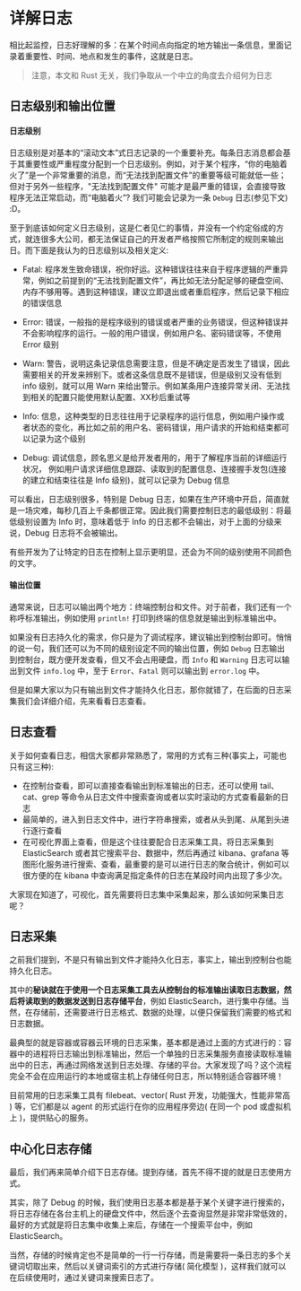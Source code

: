 # 详解日志
相比起监控，日志好理解的多：在某个时间点向指定的地方输出一条信息，里面记录着重要性、时间、地点和发生的事件，这就是日志。

> 注意，本文和 Rust 无关，我们争取从一个中立的角度去介绍何为日志


## 日志级别和输出位置

#### 日志级别

日志级别是对基本的“滚动文本”式日志记录的一个重要补充。每条日志消息都会基于其重要性或严重程度分配到一个日志级别。例如，对于某个程序，“你的电脑着火了”是一个非常重要的消息，而“无法找到配置文件”的重要等级可能就低一些；但对于另外一些程序，"无法找到配置文件" 可能才是最严重的错误，会直接导致程序无法正常启动，而“电脑着火”? 我们可能会记录为一条 `Debug` 日志(参见下文) :D。


至于到底该如何定义日志级别，这是仁者见仁的事情，并没有一个约定俗成的方式，就连很多大公司，都无法保证自己的开发者严格按照它所制定的规则来输出日。而下面是我认为的日志级别以及相关定义:

- Fatal: 程序发生致命错误，祝你好运。这种错误往往来自于程序逻辑的严重异常，例如之前提到的“无法找到配置文件”，再比如无法分配足够的硬盘空间、内存不够用等。遇到这种错误，建议立即退出或者重启程序，然后记录下相应的错误信息

- Error: 错误，一般指的是程序级别的错误或者严重的业务错误，但这种错误并不会影响程序的运行。一般的用户错误，例如用户名、密码错误等，不使用 Error 级别

- Warn: 警告，说明这条记录信息需要注意，但是不确定是否发生了错误，因此需要相关的开发来辨别下。或者这条信息既不是错误，但是级别又没有低到 info 级别，就可以用 Warn 来给出警示。例如某条用户连接异常关闭、无法找到相关的配置只能使用默认配置、XX秒后重试等

- Info: 信息，这种类型的日志往往用于记录程序的运行信息，例如用户操作或者状态的变化，再比如之前的用户名、密码错误，用户请求的开始和结束都可以记录为这个级别

- Debug: 调试信息，顾名思义是给开发者用的，用于了解程序当前的详细运行状况， 例如用户请求详细信息跟踪、读取到的配置信息、连接握手发包(连接的建立和结束往往是 Info 级别)，就可以记录为 Debug 信息

可以看出，日志级别很多，特别是 Debug 日志，如果在生产环境中开启，简直就是一场灾难，每秒几百上千条都很正常。因此我们需要控制日志的最低级别：将最低级别设置为 Info 时，意味着低于 Info 的日志都不会输出，对于上面的分级来说，Debug 日志将不会被输出。

有些开发为了让特定的日志在控制上显示更明显，还会为不同的级别使用不同颜色的文字。

#### 输出位置
通常来说，日志可以输出两个地方：终端控制台和文件。对于前者，我们还有一个称呼标准输出，例如使用 `println!` 打印到终端的信息就是输出到标准输出中。

如果没有日志持久化的需求，你只是为了调试程序，建议输出到控制台即可。悄悄的说一句，我们还可以为不同的级别设定不同的输出位置，例如 `Debug` 日志输出到控制台，既方便开发查看，但又不会占用硬盘，而 `Info` 和 `Warning` 日志可以输出到文件 `info.log` 中，至于 `Error`、`Fatal` 则可以输出到 `error.log` 中。

但是如果大家以为只有输出到文件才能持久化日志，那你就错了，在后面的日志采集我们会详细介绍，先来看看日志查看。

## 日志查看

关于如何查看日志，相信大家都非常熟悉了，常用的方式有三种(事实上，可能也只有这三种):

- 在控制台查看，即可以直接查看输出到标准输出的日志，还可以使用 tail、cat、grep 等命令从日志文件中搜索查询或者以实时滚动的方式查看最新的日志
- 最简单的，进入到日志文件中，进行字符串搜索，或者从头到尾、从尾到头进行逐行查看
- 在可视化界面上查看，但是这个往往要配合日志采集工具，将日志采集到 ElasticSearch 或者其它搜索平台、数据中，然后再通过 kibana、grafana 等图形化服务进行搜索、查看，最重要的是可以进行日志的聚合统计，例如可以很方便的在 kibana 中查询满足指定条件的日志在某段时间内出现了多少次。

大家现在知道了，可视化，首先需要将日志集中采集起来，那么该如何采集日志呢？

## 日志采集

之前我们提到，不是只有输出到文件才能持久化日志，事实上，输出到控制台也能持久化日志。

其中的**秘诀就在于使用一个日志采集工具去从控制台的标准输出读取日志数据，然后将读取到的数据发送到日志存储平台**，例如 ElasticSearch，进行集中存储。当然，在存储前，还需要进行日志格式、数据的处理，以便只保留我们需要的格式和日志数据。

最典型的就是容器或容器云环境的日志采集，基本都是通过上面的方式进行的：容器中的进程将日志输出到标准输出，然后一个单独的日志采集服务直接读取标准输出中的日志，再通过网络发送到日志处理、存储的平台。大家发现了吗？这个流程完全不会在应用运行的本地或宿主机上存储任何日志，所以特别适合容器环境！

目前常用的日志采集工具有 filebeat、vector( Rust 开发，功能强大，性能非常高 ) 等，它们都是以 agent 的形式运行在你的应用程序旁边( 在同一个 pod 或虚拟机上 )，提供贴心的服务。

## 中心化日志存储

最后，我们再来简单介绍下日志存储。提到存储，首先不得不提的就是日志使用方式。

其实，除了 Debug 的时候，我们使用日志基本都是基于某个关键字进行搜索的，将日志存储在各台主机上的硬盘文件中，然后逐个去查询显然是非常非常低效的，最好的方式就是将日志集中收集上来后，存储在一个搜索平台中，例如 ElasticSearch。

当然，存储的时候肯定也不是简单的一行一行存储，而是需要将一条日志的多个关键词切取出来，然后以关键词索引的方式进行存储( 简化模型 )，这样我们就可以在后续使用时，通过关键词来搜索日志了。
